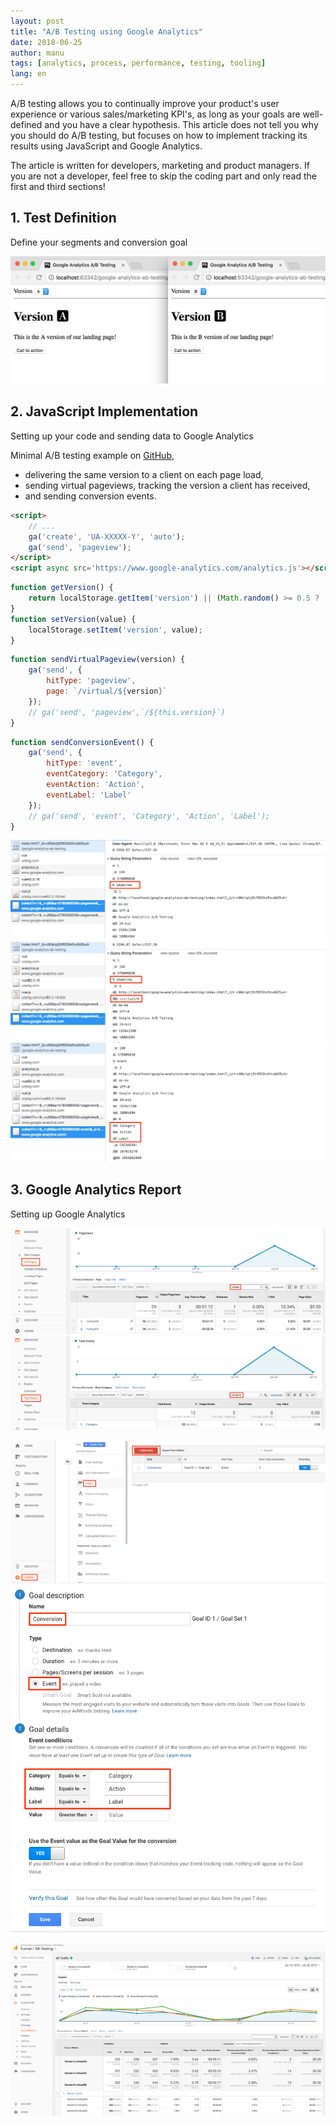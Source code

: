 ```yaml
---
layout: post
title: "A/B Testing using Google Analytics"
date: 2018-06-25
author: manu
tags: [analytics, process, performance, testing, tooling]
lang: en
---
```


A/B testing allows you to continually improve your product's user experience or various sales/marketing KPI's, as long as your goals are well-defined and you have a clear hypothesis. This article does not tell you why you should do A/B testing, but focuses on how to implement tracking its results using JavaScript and Google Analytics.

The article is written for developers, marketing and product managers. If you are not a developer, feel free to skip the coding part and only read the first and third sections!

## 1. Test Definition

Define your segments and conversion goal

![](/assets/images/google-analytics-ab-testing/versions.png) 

## 2. JavaScript Implementation

Setting up your code and sending data to Google Analytics


Minimal A/B testing example on [GitHub](https://github.com/karriereat/google-analytics-ab-testing),

* delivering the same version to a client on each page load,
* sending virtual pageviews, tracking the version a client has received,
* and sending conversion events.

```html
<script>
    // ...
    ga('create', 'UA-XXXXX-Y', 'auto');
    ga('send', 'pageview');
</script>
<script async src='https://www.google-analytics.com/analytics.js'></script>
```

```js
function getVersion() {
    return localStorage.getItem('version') || (Math.random() >= 0.5 ? 'A' : 'B');
}
function setVersion(value) {
    localStorage.setItem('version', value);
}
```

```js
function sendVirtualPageview(version) {
    ga('send', {
        hitType: 'pageview',
        page: `/virtual/${version}`
    });
    // ga('send', 'pageview',`/${this.version}`)
}
```

```js
function sendConversionEvent() {
    ga('send', {
        hitType: 'event',
        eventCategory: 'Category',
        eventAction: 'Action',
        eventLabel: 'Label'
    });
    // ga('send', 'event', 'Category', 'Action', 'Label');
}
```

![](/assets/images/google-analytics-ab-testing/network-tab-pageview-request.png) 
![](/assets/images/google-analytics-ab-testing/network-tab-virtual-pageview-request.png) 
![](/assets/images/google-analytics-ab-testing/network-tab-event-request.png) 

## 3. Google Analytics Report

Setting up Google Analytics

![](/assets/images/google-analytics-ab-testing/report-virtual-pageviews.png) 
![](/assets/images/google-analytics-ab-testing/report-events.png) 

![](/assets/images/google-analytics-ab-testing/goal-creation-step-1.png)
![](/assets/images/google-analytics-ab-testing/goal-creation-step-2.png)


![](/assets/images/google-analytics-ab-testing/report.png)
